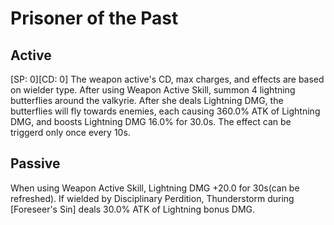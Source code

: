 # Prisoner of the Past

## Active

[SP: 0][CD: 0] The weapon active's CD, max charges, and effects are based on wielder type. After using Weapon Active Skill, summon 4 lightning butterflies around the valkyrie. After she deals Lightning DMG, the butterflies will fly towards enemies, each causing 360.0% ATK of Lightning DMG, and boosts Lightning DMG 16.0% for 30.0s. The effect can be triggerd only once every 10s.

## Passive

When using Weapon Active Skill, Lightning DMG +20.0 for 30s(can be refreshed). If wielded by Disciplinary Perdition, Thunderstorm during [Foreseer's Sin] deals 30.0% ATK of Lightning bonus DMG.